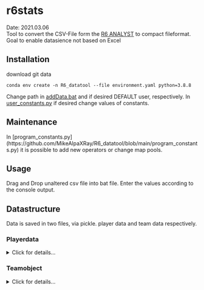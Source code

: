 <h1>r6stats</h1>
Date: 2021.03.06 <br>
Tool to convert the CSV-File form the <a href="https://r6analyst.com/">R6 ANALYST</a> to compact fileformat.
<br>
Goal to enable datasience not based on Excel
<h2>Installation</h2>

download git data
```
conda env create -n R6_datatool --file environment.yaml python=3.8.8
```
Change path in [addData.bat](https://github.com/MikeAlpaXRay/R6_datatool/blob/main/addData.bat) and if desired DEFAULT user, respectively.
In [user_constants.py](https://github.com/MikeAlpaXRay/R6_datatool/blob/main/user_constants.py) if desired change values of constants.
<br>

<h2>Maintenance</h2>
In [program_constants.py](https://github.com/MikeAlpaXRay/R6_datatool/blob/main/program_constants.py) it is possible to add new operators or change map pools.

<h2>Usage</h2>
Drag and Drop unaltered csv file into bat file. Enter the values according to the console output.

<h2>Datastructure</h2>
Data is saved in two files, via pickle. player data and team data respectively.

<h3>Playerdata</h3>
<details>
<summary>Click for details...</summary>
  
- name (string)
- matches (Pandas Dataframe)
  - Match ID
  - Timestamp
  - Winner
  - Player Rating
  - ATK Rating
  - DEF Rating
  - KOST
  - KPR
  - SRV
  - Kills
  - Refrags
  - Headshots
  - Underdog Kills
  - 1vX
  - Multikill Rounds
  - Deaths
  - Traded
  - Deaths
  - Traded by Enemy
  - Opening Kills
  - Opening Deaths
  - Entry Kills
  - Entry Deaths
  - Planted Defuser
  - Disabled Defuser
  - Teamkills
  - Teamkilled
    
</details>
<h3>Teamobject</h3>
<details>
<summary>Click for details...</summary>

- name (string)
- matches (Pandas Dataframe)
  - Match ID
  - Timestamp
  - Gamemode
  - Comp Info
  - Banned Map
  - Banned Op
  - Map
  - Outcome
  - Own Score
  - Enemy Score
  - Rounds (Pandas Dataframe)
    - Round(Index)
    - Site
    - Side
    - Result
    - Victory Type
    - _Operatorstats (Pandas Dataframe)_
      - _Player_
      - _Operator_
</details>
